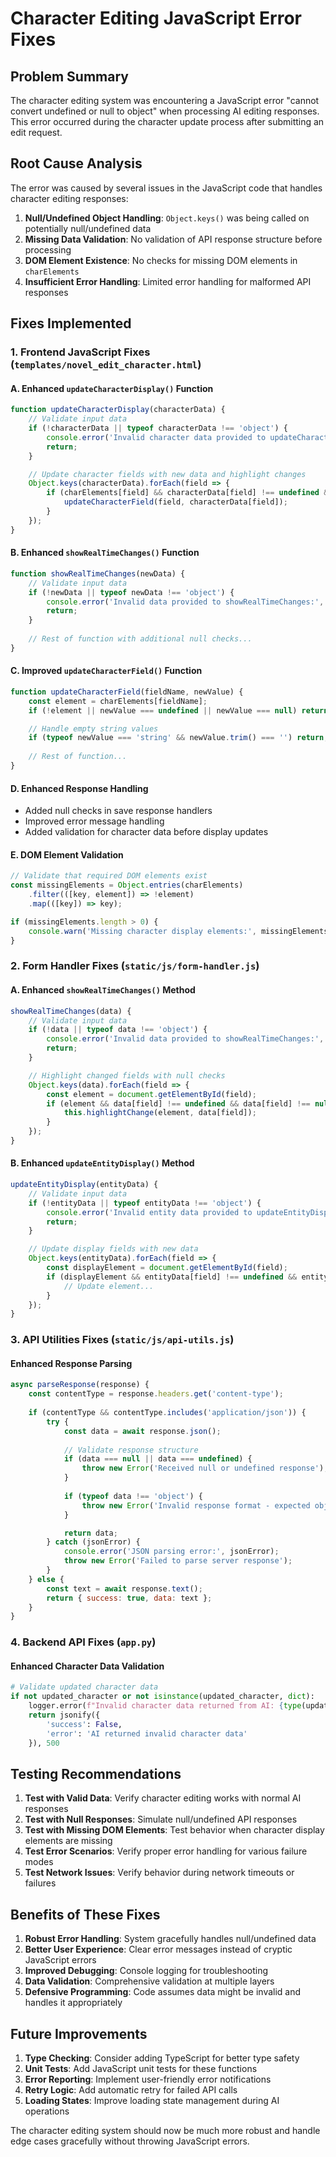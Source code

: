 # Character Editing JavaScript Error Fixes

## Problem Summary
The character editing system was encountering a JavaScript error "cannot convert undefined or null to object" when processing AI editing responses. This error occurred during the character update process after submitting an edit request.

## Root Cause Analysis
The error was caused by several issues in the JavaScript code that handles character editing responses:

1. **Null/Undefined Object Handling**: `Object.keys()` was being called on potentially null/undefined data
2. **Missing Data Validation**: No validation of API response structure before processing
3. **DOM Element Existence**: No checks for missing DOM elements in `charElements`
4. **Insufficient Error Handling**: Limited error handling for malformed API responses

## Fixes Implemented

### 1. Frontend JavaScript Fixes (`templates/novel_edit_character.html`)

#### A. Enhanced `updateCharacterDisplay()` Function
```javascript
function updateCharacterDisplay(characterData) {
    // Validate input data
    if (!characterData || typeof characterData !== 'object') {
        console.error('Invalid character data provided to updateCharacterDisplay:', characterData);
        return;
    }

    // Update character fields with new data and highlight changes
    Object.keys(characterData).forEach(field => {
        if (charElements[field] && characterData[field] !== undefined && characterData[field] !== null) {
            updateCharacterField(field, characterData[field]);
        }
    });
}
```

#### B. Enhanced `showRealTimeChanges()` Function
```javascript
function showRealTimeChanges(newData) {
    // Validate input data
    if (!newData || typeof newData !== 'object') {
        console.error('Invalid data provided to showRealTimeChanges:', newData);
        return;
    }
    
    // Rest of function with additional null checks...
}
```

#### C. Improved `updateCharacterField()` Function
```javascript
function updateCharacterField(fieldName, newValue) {
    const element = charElements[fieldName];
    if (!element || newValue === undefined || newValue === null) return;

    // Handle empty string values
    if (typeof newValue === 'string' && newValue.trim() === '') return;
    
    // Rest of function...
}
```

#### D. Enhanced Response Handling
- Added null checks in save response handlers
- Improved error message handling
- Added validation for character data before display updates

#### E. DOM Element Validation
```javascript
// Validate that required DOM elements exist
const missingElements = Object.entries(charElements)
    .filter(([key, element]) => !element)
    .map(([key]) => key);

if (missingElements.length > 0) {
    console.warn('Missing character display elements:', missingElements);
}
```

### 2. Form Handler Fixes (`static/js/form-handler.js`)

#### A. Enhanced `showRealTimeChanges()` Method
```javascript
showRealTimeChanges(data) {
    // Validate input data
    if (!data || typeof data !== 'object') {
        console.error('Invalid data provided to showRealTimeChanges:', data);
        return;
    }

    // Highlight changed fields with null checks
    Object.keys(data).forEach(field => {
        const element = document.getElementById(field);
        if (element && data[field] !== undefined && data[field] !== null) {
            this.highlightChange(element, data[field]);
        }
    });
}
```

#### B. Enhanced `updateEntityDisplay()` Method
```javascript
updateEntityDisplay(entityData) {
    // Validate input data
    if (!entityData || typeof entityData !== 'object') {
        console.error('Invalid entity data provided to updateEntityDisplay:', entityData);
        return;
    }

    // Update display fields with new data
    Object.keys(entityData).forEach(field => {
        const displayElement = document.getElementById(field);
        if (displayElement && entityData[field] !== undefined && entityData[field] !== null) {
            // Update element...
        }
    });
}
```

### 3. API Utilities Fixes (`static/js/api-utils.js`)

#### Enhanced Response Parsing
```javascript
async parseResponse(response) {
    const contentType = response.headers.get('content-type');
    
    if (contentType && contentType.includes('application/json')) {
        try {
            const data = await response.json();
            
            // Validate response structure
            if (data === null || data === undefined) {
                throw new Error('Received null or undefined response');
            }
            
            if (typeof data !== 'object') {
                throw new Error('Invalid response format - expected object');
            }

            return data;
        } catch (jsonError) {
            console.error('JSON parsing error:', jsonError);
            throw new Error('Failed to parse server response');
        }
    } else {
        const text = await response.text();
        return { success: true, data: text };
    }
}
```

### 4. Backend API Fixes (`app.py`)

#### Enhanced Character Data Validation
```python
# Validate updated character data
if not updated_character or not isinstance(updated_character, dict):
    logger.error(f"Invalid character data returned from AI: {type(updated_character)}")
    return jsonify({
        'success': False,
        'error': 'AI returned invalid character data'
    }), 500
```

## Testing Recommendations

1. **Test with Valid Data**: Verify character editing works with normal AI responses
2. **Test with Null Responses**: Simulate null/undefined API responses
3. **Test with Missing DOM Elements**: Test behavior when character display elements are missing
4. **Test Error Scenarios**: Verify proper error handling for various failure modes
5. **Test Network Issues**: Verify behavior during network timeouts or failures

## Benefits of These Fixes

1. **Robust Error Handling**: System gracefully handles null/undefined data
2. **Better User Experience**: Clear error messages instead of cryptic JavaScript errors
3. **Improved Debugging**: Console logging for troubleshooting
4. **Data Validation**: Comprehensive validation at multiple layers
5. **Defensive Programming**: Code assumes data might be invalid and handles it appropriately

## Future Improvements

1. **Type Checking**: Consider adding TypeScript for better type safety
2. **Unit Tests**: Add JavaScript unit tests for these functions
3. **Error Reporting**: Implement user-friendly error notifications
4. **Retry Logic**: Add automatic retry for failed API calls
5. **Loading States**: Improve loading state management during AI operations

The character editing system should now be much more robust and handle edge cases gracefully without throwing JavaScript errors.

